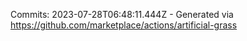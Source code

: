 Commits: 2023-07-28T06:48:11.444Z - Generated via https://github.com/marketplace/actions/artificial-grass
<br>
